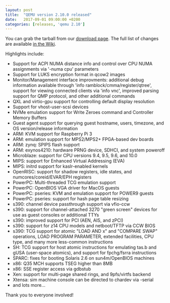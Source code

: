 ```yaml
---
layout: post
title:  "QEMU version 2.10.0 released"
date:   2017-09-01 09:00:00 +0200
categories: [releases, 'qemu 2.10']
---
```

You can grab the tarball from our
[download page](http://www.qemu.org/download/#source).
The full list of changes are available
[in the Wiki](http://wiki.qemu.org/ChangeLog/2.10).

Highlights include:
 * Support for ACPI NUMA distance info and control over CPU NUMA
   assignments via '-numa cpu' parameters
 * Support for LUKS encryption format in qcow2 images
 * Monitor/Management interface improvments: additional debug
   information available through 'info ramblock/cmma/register/qtree',
   support for viewing connected clients via 'info vnc', improved
   parsing support for QMP protocol, and other additional commands
 * QXL and virtio-gpu support for controlling default display resolution
 * Support for vhost-user-scsi devices
 * NVMe emulation support for Write Zeroes command and Controller
   Memory Buffers
 * Guest agent support for querying guest hostname, users, timezone, and
   OS version/release information
 * ARM: KVM support for Raspberry Pi 3
 * ARM: emulation support for MPS2/MPS2+ FPGA-based dev boards
 * ARM: zynq: SPIPS flash support
 * ARM: exynos4210: hardware PRNG device, SDHCI, and system poweroff
 * Microblaze: support for CPU versions 9.4, 9.5, 9.6, and 10.0
 * MIPS: support for Enhanced Virtual Addressing (EVA)
 * MIPS: initrd support for kaslr-enabled kernels
 * OpenRISC: support for shadow registers, idle states, and
   numcores/coreid/EVAR/EPH registers
 * PowerPC: Multi-threaded TCG emulation support
 * PowerPC: OpenBIOS VGA driver for MacOS guests
 * PowerPC: pseries: KVM and emulation support for POWER9 guests
 * PowerPC: pseries: support for hash page table resizing
 * s390: channel device passthrough support via vfio-ccw
 * s390: support for channel-attached 3270 "green screen" devices for
   use as guest consoles or additional TTYs
 * s390: improved support for PCI (AEN, AIS, and zPCI)
 * s390: support for z14 CPU models and netboot/TFTP via CCW BIOS
 * s390: TCG support for atomic "LOAD AND x" and "COMPARE SWAP"
   operations, LOAD PROGRAM PARAMETER, extended facilities, CPU type,
   and many more less-common instructions
 * SH: TCG support for host atomic instructions for emulating tas.b and
   gUSA (user-space atomics), and support for fpchg/fsrra instructions
 * SPARC: fixes for booting Solaris 2.6 on sun4m/OpenBIOS machines
 * x86: Q35 MCH supports TSEG higher than 8MB
 * x86: SSE register access via gdbstub
 * Xen: support for multi-page shared rings, and 9pfs/virtfs backend
 * Xtensa: sim machine console can be directed to chardev via -serial
 * and lots more...

Thank you to everyone involved!
